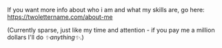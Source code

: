 If you want more info about who i am and what my skills are, go here: https://twolettername.com/about-me

(Currently sparse, just like my time and attention - if you pay me a million dollars I'll do _✨anything✨_.)

<!---
twolettername/twolettername is a ✨ special ✨ repository because its `README.md` (this file) appears on your GitHub profile.
You can click the Preview link to take a look at your changes.
--->
